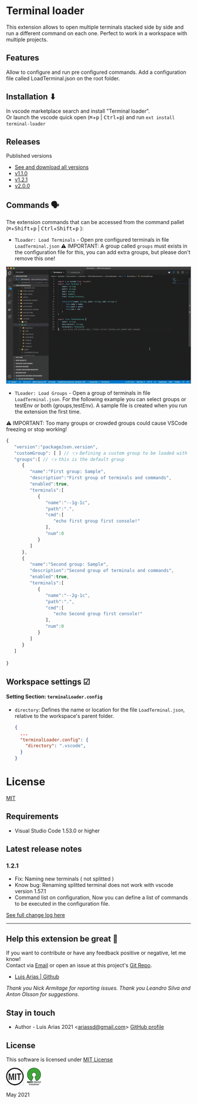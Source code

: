 # Terminal loader

This extension allows to open multiple terminals stacked side by side and run a different command on each one. Perfect to work in a workspace with multiple projects.

## Features

Allow to configure and run pre configured commands.
Add a configuration file called LoadTerminal.json on the root folder.

## Installation ⬇

In vscode marketplace search and install "Terminal loader".  
Or launch the vscode quick open (<kbd>⌘</kbd>+<kbd>p</kbd> | <kbd>Ctrl</kbd>+<kbd>p</kbd>) and run `ext install terminal-loader`

## Releases

Published versions

- [See and download all versions](https://github.com/ariassd/vscode-load-terminals/tree/v2/release)
- [v1.1.0](https://marketplace.visualstudio.com/items?itemName=ariassd.terminal-loader)
- [v1.2.1](https://marketplace.visualstudio.com/items?itemName=ariassd.terminal-loader)
- [v2.0.0](https://github.com/ariassd/vscode-load-terminals/tree/v2/release)

## Commands 🗣

The extension commands that can be accessed from the command pallet (<kbd>⌘</kbd>+<kbd>Shift</kbd>+<kbd>p</kbd> | <kbd>Ctrl</kbd>+<kbd>Shift</kbd>+<kbd>p</kbd> ):

- `TLoader: Load Terminals` - Open pre configured terminals in file `LoadTerminal.json`
  ⚠️ IMPORTANT: A group called `groups` must exists in the configuration file for this, you can add extra groups, but please don't remove this one!

![explorer](assets/Sample.gif)

- `TLoader: Load Groups` - Open a group of terminals in file `LoadTerminal.json`. For the following example you can select groups or testEnv or both (groups,testEnv). A sample file is created when you run the extension the first time.

⚠️ IMPORTANT: Too many groups or crowded groups could cause VSCode freezing or stop working!

```javascript
{
   "version":"packageJson.version",
   "customGroup": [ ] // 👈 Defining a custom group to be loaded with `TLoader: Load Groups`
   "groups":[ // 👈 this is the default group
      {
         "name":"First group: Sample",
         "description":"First group of terminals and commands",
         "enabled":true,
         "terminals":[
            {
               "name":"--1g-1c",
               "path":".",
               "cmd":[
                  "echo first group first console!"
               ],
               "num":0
            }
         ]
      },
      {
         "name":"Second group: Sample",
         "description":"Second group of terminals and commands",
         "enabled":true,
         "terminals":[
            {
               "name":"--2g-1c",
               "path":".",
               "cmd":[
                  "echo Second group first console!"
               ],
               "num":0
            }
         ]
      }
   ]

}
```

## Workspace settings ☑

#### Setting Section: `terminalLoader.config`

- `directory`: Defines the name or location for the file `LoadTerminal.json`, relative to the workspace's parent folder.

  ```json
  {
    ...
    "terminalLoader.config": {
      "directory": ".vscode",
    }
  }
  ```

# License

[MIT](https://github.com/ariassd/vscode-load-terminals/blob/master/LICENSE)

## Requirements

- Visual Studio Code 1.53.0 or higher

## Latest release notes

### 1.2.1

- Fix: Naming new terminals ( not splitted )
- Know bug: Renaming splitted terminal does not work with vscode version 1.57.1
- Command list on configuration, Now you can define a list of commands to be executed in the configuration file.

[See full change log here](CHANGELOG.md)

---

## Help this extension be great 💪

If you want to contribute or have any feedback positive or negative, let me know!  
Contact via [Email](ariassd@gmail.com) or open an issue at this project's [Git Repo](https://github.com/ariassd/vscode-load-terminals).

- [Luis Arias | Github](https://github.com/ariassd)

_Thank you Nick Armitage for reporting issues._
_Thank you Leandro Silva and Anton Olsson for suggestions._

## Stay in touch

- Author - Luis Arias 2021 <<ariassd@gmail.com>>
  [GitHub profile](https://github.com/ariassd)

## License

This software is licensed under [MIT License](LICENSE)

![](assets/MIT.png) ![](assets/open-source.png)

May 2021

